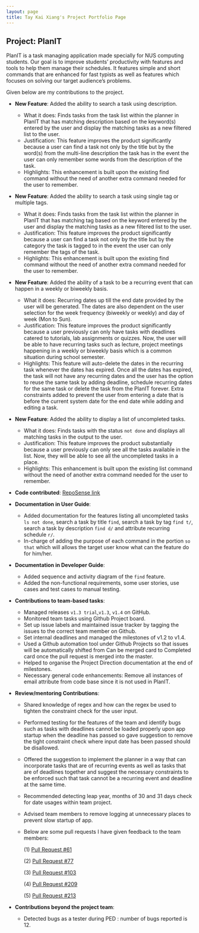 ```yaml
---
layout: page
title: Tay Kai Xiang's Project Portfolio Page
---
```


## Project: PlanIT

PlanIT is a task managing application made specially for NUS computing students. Our goal is to improve students’ productivity with features and tools to help them manage their schedules. It features simple and short commands that are enhanced for fast typists as well as features which focuses on solving our target audience’s problems.

Given below are my contributions to the project.

* **New Feature**: Added the ability to search a task using description.
  * What it does: Finds tasks from the task list within the planner in PlanIT that has matching description 
    based on the keyword(s) entered by the user and display the matching tasks as a new filtered list to the user.
  * Justification: This feature improves the product significantly because a user can find a task not only
    by the title but by the word(s) from the multi-line description the task has in the event 
    the user can only remember some words from the description of the task.
  * Highlights: This enhancement is built upon the existing find command without 
    the need of another extra command needed for the user to remember.
    

* **New Feature**: Added the ability to search a task using single tag or multiple tags.
    * What it does: Finds tasks from the task list within the planner in PlanIT that has matching tag 
      based on the keyword entered by the user and display the matching tasks as a new filtered list to the user.
    * Justification: This feature improves the product significantly because a user can find a task not only 
      by the title but by the category the task is tagged to in the event the user can only remember the tags of the task.
    * Highlights: This enhancement is built upon the existing find command without 
      the need of another extra command needed for the user to remember.


* **New Feature**: Added the ability of a task to be a recurring event that can happen in a weekly or biweekly basis.
  * What it does: Recurring dates up till the end date provided by the user will be generated. 
    The dates are also dependent on the user selection for the week frequency (biweekly or weekly) 
    and day of week (Mon to Sun).
  * Justification: This feature improves the product significantly because a user previously can only 
    have tasks with deadlines catered to tutorials, lab assignments or quizzes. 
    Now, the user will be able to have recurring tasks such as lecture, project meetings happening 
    in a weekly or biweekly basis which is a common situation during school semester.
  * Highlights: This feature will auto-delete the dates in the recurring task whenever the dates has expired. 
    Once all the dates has expired, the task will not have any recurring dates and 
    the user has the option to reuse the same task by adding deadline, schedule recurring dates for the same task 
    or delete the task from the PlanIT forever. 
    Extra constraints added to prevent the user from entering a date that is before the current system date 
    for the end date while adding and editing a task. 


* **New Feature**: Added the ability to display a list of uncompleted tasks.
  * What it does: Finds tasks with the status `not done` and displays all matching tasks in the output to the user.
  * Justification: This feature improves the product substantially because a user previously can only
    see all the tasks available in the list. Now, they will be able to see all the uncompleted tasks in a place.
  * Highlights: This enhancement is built upon the existing list command without 
    the need of another extra command needed for the user to remember.
  

* **Code contributed**: [RepoSense link](https://nus-cs2103-ay2021s2.github.io/tp-dashboard/?search=&sort=groupTitle&sortWithin=title&timeframe=commit&mergegroup=&groupSelect=groupByRepos&breakdown=true&checkedFileTypes=docs~functional-code~test-code~other&since=2021-02-19&tabOpen=true&tabType=authorship&zFR=false&until=2021-04-08&tabAuthor=kaixiangtay&tabRepo=AY2021S2-CS2103T-T10-2%2Ftp%5Bmaster%5D&authorshipIsMergeGroup=false&authorshipFileTypes=docs~functional-code~test-code~other&authorshipIsBinaryFileTypeChecked=false)


* **Documentation in User Guide**:
  * Added documentation for the features listing all uncompleted tasks `ls not done`,
    search a task by title `find`, search a task by tag `find t/`, search a task by description  `find d/`
    and attribute recurring schedule `r/`.
  * In-charge of adding the purpose of each command in the portion `so that` which will
    allows the target user know what can the feature do for him/her.


* **Documentation in Developer Guide**:
  * Added sequence and activity diagram of the `find` feature.
  * Added the non-functional requirements, some user stories, use cases and test cases to manual testing.
  

* **Contributions to team-based tasks**:
    * Managed releases `v1.3 trial`,`v1.3`, `v1.4` on GitHub.
    * Monitored team tasks using Github Project board.
    * Set up issue labels and maintained issue tracker by tagging the issues to the correct team member on Github.
    * Set internal deadlines and managed the milestones of v1.2 to v1.4.
    * Used a Github automation tool under Github Projects so that issues will be automatically
      shifted from Can be merged card to Completed card once the pull request is merged into the master.
    * Helped to organise the Project Direction documentation at the end of milestones.
    * Necessary general code enhancements: Remove all instances of email attribute from code base since it is not used in PlanIT.

<div style="page-break-after: always;"></div>

* **Review/mentoring Contributions**:
  * Shared knowledge of regex and how can the regex be used to tighten the constraint check for the user input.
  * Performed testing for the features of the team and identify bugs such as tasks with deadlines cannot be loaded properly
    upon app startup when the deadline has passed so
    gave suggestion to remove the tight constraint check where input date has been passed should be disallowed.
  * Offered the suggestion to implement the planner in a way that can incorporate tasks that are of recurring events
    as well as tasks that are of deadlines together and suggest the necessary constraints to be enforced
    such that task cannot be a recurring event and deadline at the same time.
  * Recommended detecting leap year, months of 30 and 31 days check for date usages within team project.
  * Advised team members to remove logging at unnecessary places to prevent slow startup of app.
    
  * Below are some pull requests I have given feedback to the team members:
    
    (1) [Pull Request #61](https://github.com/AY2021S2-CS2103T-T10-2/tp/pull/61)   

    (2) [Pull Request #77](https://github.com/AY2021S2-CS2103T-T10-2/tp/pull/77)
    
    (3) [Pull Request #103](https://github.com/AY2021S2-CS2103T-T10-2/tp/pull/103)
    
    (4) [Pull Request #209](https://github.com/AY2021S2-CS2103T-T10-2/tp/pull/209)

    (5) [Pull Request #213](https://github.com/AY2021S2-CS2103T-T10-2/tp/pull/213)
  
* **Contributions beyond the project team**:
    * Detected bugs as a tester during PED : number of bugs reported is 12.
  
